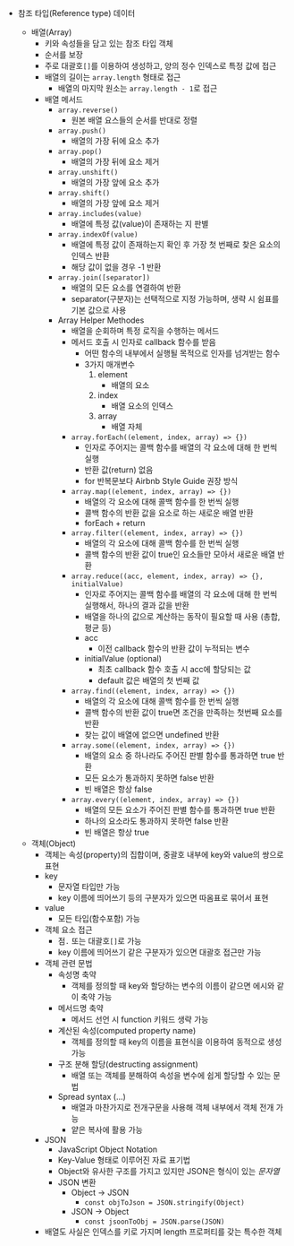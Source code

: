 - 참조 타입(Reference type) 데이터

  - 배열(Array)
    - 키와 속성들을 담고 있는 참조 타입 객체
    - 순서를 보장
    - 주로 대괄호`[]`를 이용하여 생성하고, 양의 정수 인덱스로 특정 값에 접근
    - 배열의 길이는 `array.length` 형태로 접근
      - 배열의 마지막 원소는 `array.length - 1`로 접근
    - 배열 메서드
      - `array.reverse()`
        - 원본 배열 요스들의 순서를 반대로 정렬
      - `array.push()`
        - 배열의 가장 뒤에 요소 추가
      - `array.pop()`
        - 배열의 가장 뒤에 요소 제거
      - `array.unshift()`
        - 배열의 가장 앞에 요소 추가
      - `array.shift()`
        - 배열의 가장 앞에 요소 제거
      - `array.includes(value)`
        - 배열에 특정 값(value)이 존재하는 지 판별
      - `array.indexOf(value)`
        - 배열에 특정 값이 존재하는지 확인 후 가장 첫 번째로 찾은 요소의 인덱스 반환
        - 해당 값이 없을 경우 -1 반환
      - `array.join([separator])`
        - 배열의 모든 요소를 연결하여 반환
        - separator(구분자)는 선택적으로 지정 가능하며, 생략 시 쉼표를 기본 값으로 사용
      - Array Helper Methodes
        - 배열을 순회하며 특정 로직을 수행하는 메서드
        - 메서드 호출 시 인자로 callback 함수를 받음
          - 어떤 함수의 내부에서 실행될 목적으로 인자를 넘겨받는 함수
          - 3가지 매개변수
            1. element
               - 배열의 요소
            2. index
               - 배열 요소의 인덱스
            3. array
               - 배열 자체
        - `array.forEach((element, index, array) => {})`
          - 인자로 주어지는 콜백 함수를 배열의 각 요소에 대해 한 번씩 실행
          - 반환 값(return) 없음
          - for 반복문보다 Airbnb Style Guide 권장 방식
        - `array.map((element, index, array) => {})`
          - 배열의 각 요소에 대해 콜백 함수를 한 번씩 실행
          - 콜백 함수의 반환 값을 요소로 하는 새로운 배열 반환
          - forEach + return
        - `array.filter((element, index, array) => {})`
          - 배열의 각 요소에 대해 콜백 함수를 한 번씩 실행
          - 콜백 함수의 반환 값이 true인 요소들만 모아서 새로운 배열 반환
        - `array.reduce((acc, element, index, array) => {}, initialValue)`
          - 인자로 주어지는 콜백 함수를 배열의 각 요소에 대해 한 번씩 실행해서, 하나의 결과 값을 반환
          - 배열을 하나의 값으로 계산하는 동작이 필요할 때 사용 (총합, 평균 등)
          - acc
            - 이전 callback 함수의 반환 값이 누적되는 변수
          - initialValue (optional)
            - 최초 callback 함수 호출 시 acc에 할당되는 값
            - default 값은 배열의 첫 번째 값
        - `array.find((element, index, array) => {})`
          - 배열의 각 요소에 대해 콜백 함수를 한 번씩 실행
          - 콜백 함수의 반환 값이 true면 조건을 만족하는 첫번째 요소를 반환
          - 찾는 값이 배열에 없으면 undefined 반환
        - `array.some((element, index, array) => {})`
          - 배열의 요소 중 하나라도 주어진 판별 함수를 통과하면 true 반환
          - 모든 요소가 통과하지 못하면 false 반환
          - 빈 배열은 항상 false
        - `array.every((element, index, array) => {})`
          - 배열의 모든 요소가 주어진 판별 함수를 통과하면 true 반환
          - 하나의 요소라도 통과하지 못하면 false 반환
          - 빈 배열은 항상 true
  - 객체(Object)
    - 객체는 속성(property)의 집합이며, 중괄호 내부에 key와 value의 쌍으로 표현
    - key
      - 문자열 타입만 가능
      - key 이름에 띄어쓰기 등의 구분자가 있으면 따옴표로 묶어서 표현
    - value
      - 모든 타입(함수포함) 가능
    - 객체 요소 접근
      - 점`.` 또는 대괄호`[]`로 가능
      - key 이름에 띄어쓰기 같은 구분자가 있으면 대괄호 접근만 가능
    - 객체 관련 문법
      - 속성명 축약
        - 객체를 정의할 때 key와 할당하는 변수의 이름이 같으면 에시와 같이 축약 가능
      - 메서드명 축약
        - 메서드 선언 시 function 키워드 생략 가능
      - 계산된 속성(computed property name)
        - 객체를 정의할 때 key의 이름을 표현식을 이용하여 동적으로 생성 가능
      - 구조 분해 할당(destructing assignment)
        - 배열 또는 객체를 분해하여 속성을 변수에 쉽게 할당할 수 있는 문법
      - Spread syntax (...)
        - 배열과 마찬가지로 전개구문을 사용해 객체 내부에서 객체 전개 가능
        - 얕은 복사에 활용 가능
    - JSON
      - JavaScript Object Notation
      - Key-Value 형태로 이루어진 자료 표기법
      - Object와 유사한 구조를 가지고 있지만 JSON은 형식이 있는 _문자열_
      - JSON 변환
        - Object -> JSON
          - `const objToJson = JSON.stringify(Object)`
        - JSON -> Object
          - `const jsoonToObj = JSON.parse(JSON)`
    - 배열도 사실은 인덱스를 키로 가지며 length 프로퍼티를 갖는 특수한 객체
